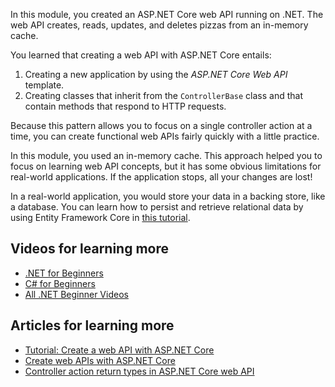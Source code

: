 In this module, you created an ASP.NET Core web API running on .NET. The web API creates, reads, updates, and deletes pizzas from an in-memory cache.

You learned that creating a web API with ASP.NET Core entails:

1. Creating a new application by using the *ASP.NET Core Web API* template.
1. Creating classes that inherit from the `ControllerBase` class and that contain methods that respond to HTTP requests.

Because this pattern allows you to focus on a single controller action at a time, you can create functional web APIs fairly quickly with a little practice.

In this module, you used an in-memory cache. This approach helped you to focus on learning web API concepts, but it has some obvious limitations for real-world applications. If the application stops, all your changes are lost!

In a real-world application, you would store your data in a backing store, like a database. You can learn how to persist and retrieve relational data by using Entity Framework Core in [this tutorial](/training/modules/persist-data-ef-core/).

## Videos for learning more

- [.NET for Beginners](/shows/dotnet-for-beginners/)
- [C# for Beginners](/shows/csharp-for-beginners/)
- [All .NET Beginner Videos](https://dotnet.microsoft.com/learn/videos)

## Articles for learning more

- [Tutorial: Create a web API with ASP.NET Core](/aspnet/core/tutorials/first-web-api)
- [Create web APIs with ASP.NET Core](/aspnet/core/web-api/)
- [Controller action return types in ASP.NET Core web API](/aspnet/core/web-api/action-return-types)
